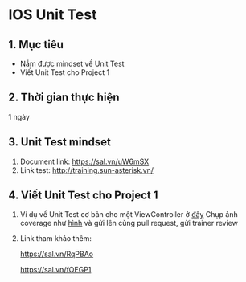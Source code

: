 # IOS Unit Test
## 1. Mục tiêu
- Nắm được mindset về Unit Test
- Viết Unit Test cho Project 1

## 2. Thời gian thực hiện
 1 ngày

## 3. Unit Test mindset
1. Document link: https://sal.vn/uW6mSX
2. Link test: http://training.sun-asterisk.vn/

## 4. Viết Unit Test cho Project 1
1. Ví dụ về Unit Test cơ bản cho một ViewController ở [đây](https://github.com/framgia/Training-Guideline/blob/master/IOS/unit-test/HomeViewControllerTest.swift)
    Chụp ảnh coverage như [hình](https://github.com/framgia/Training-Guideline/blob/master/IOS/unit-test/HomeViewControllerCoverage.png) và gửi lên cùng pull request, gửi trainer review
2. Link tham khảo thêm:

    https://sal.vn/RqPBAo
    
    https://sal.vn/fOEGP1
